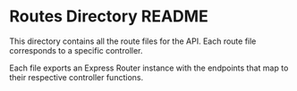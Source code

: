 # Routes Directory README

This directory contains all the route files for the API. Each route file corresponds to a specific controller.

Each file exports an Express Router instance with the endpoints that map to their respective controller functions.
